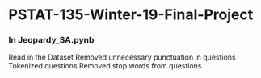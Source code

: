 # PSTAT-135-Winter-19-Final-Project


### In Jeopardy_SA.pynb
Read in the Dataset
Removed unnecessary punctuation in questions
Tokenized questions
Removed stop words from questions
